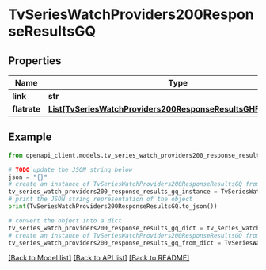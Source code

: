 # TvSeriesWatchProviders200ResponseResultsGQ


## Properties

Name | Type | Description | Notes
------------ | ------------- | ------------- | -------------
**link** | **str** |  | [optional] 
**flatrate** | [**List[TvSeriesWatchProviders200ResponseResultsGHFlatrateInner]**](TvSeriesWatchProviders200ResponseResultsGHFlatrateInner.md) |  | [optional] 

## Example

```python
from openapi_client.models.tv_series_watch_providers200_response_results_gq import TvSeriesWatchProviders200ResponseResultsGQ

# TODO update the JSON string below
json = "{}"
# create an instance of TvSeriesWatchProviders200ResponseResultsGQ from a JSON string
tv_series_watch_providers200_response_results_gq_instance = TvSeriesWatchProviders200ResponseResultsGQ.from_json(json)
# print the JSON string representation of the object
print(TvSeriesWatchProviders200ResponseResultsGQ.to_json())

# convert the object into a dict
tv_series_watch_providers200_response_results_gq_dict = tv_series_watch_providers200_response_results_gq_instance.to_dict()
# create an instance of TvSeriesWatchProviders200ResponseResultsGQ from a dict
tv_series_watch_providers200_response_results_gq_from_dict = TvSeriesWatchProviders200ResponseResultsGQ.from_dict(tv_series_watch_providers200_response_results_gq_dict)
```
[[Back to Model list]](../README.md#documentation-for-models) [[Back to API list]](../README.md#documentation-for-api-endpoints) [[Back to README]](../README.md)


